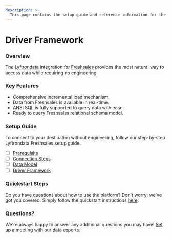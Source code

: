 ```yaml
---
description: >-
  This page contains the setup guide and reference information for the Freshsales source connector.
---
```


# Driver Framework

### Overview

The [Lyftrondata](https://www.lyftrondata.com/) integration for [Freshsales](https://www.lyftrondata.com/integration/sales-analytics/freshsales/) provides the most natural way to access data while requiring no engineering.

### Key Features

* Comprehensive incremental load mechanism.
* Data from Freshsales is available in real-time.&#x20;
* ANSI SQL is fully supported to query data with ease.
* Ready to query Freshsales relational schema model.

### Setup Guide

To connect to your destination without engineering, follow our step-by-step Lyftrondata Freshsales setup guide.

* [ ] [Prerequisite](../prerequisite.md)
* [ ] [Connection Steps](../connection-steps.md)
* [ ] [Data Model](../data-model/erd.md)
* [ ] [Driver Framework](../driver-framework/)

### Quickstart Steps

Do you have questions about how to use the platform? Don't worry; we've got you covered. Simply follow the quickstart instructions [here](../driver-framework/README.md).

### Questions? <a href="#questions" id="questions"></a>

We're always happy to answer any additional questions you may have! [Set up a meeting with our data experts.](https://www.lyftrondata.com/book-a-meeting/)


